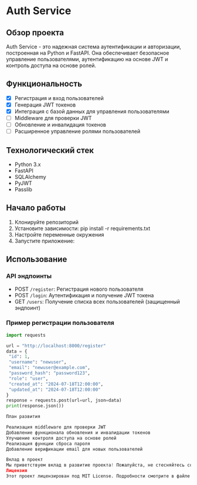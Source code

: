 # Auth Service

## Обзор проекта

Auth Service - это надежная система аутентификации и авторизации, построенная на Python и FastAPI. Она обеспечивает безопасное управление пользователями, аутентификацию на основе JWT и контроль доступа на основе ролей.

## Функциональность

- [x] Регистрация и вход пользователей
- [x] Генерация JWT токенов
- [x] Интеграция с базой данных для управления пользователями
- [ ] Middleware для проверки JWT
- [ ] Обновление и инвалидация токенов
- [ ] Расширенное управление ролями пользователей

## Технологический стек

- Python 3.x
- FastAPI
- SQLAlchemy
- PyJWT
- Passlib

## Начало работы

1. Клонируйте репозиторий
2. Установите зависимости: pip install -r requirements.txt
3. Настройте переменные окружения
4. Запустите приложение:
## Использование

### API эндпоинты

- POST `/register`: Регистрация нового пользователя
- POST `/login`: Аутентификация и получение JWT токена
- GET `/users`: Получение списка всех пользователей (защищенный эндпоинт)

### Пример регистрации пользователя

```python
import requests

url = "http://localhost:8000/register"
data = {
 "id": 1,
 "username": "newuser",
 "email": "newuser@example.com",
 "password_hash": "password123",
 "role": "user",
 "created_at": "2024-07-18T12:00:00",
 "updated_at": "2024-07-18T12:00:00"
}
response = requests.post(url=url, json=data)
print(response.json())

План развития

Реализация middleware для проверки JWT
Добавление функционала обновления и инвалидации токенов
Улучшение контроля доступа на основе ролей
Реализация функции сброса пароля
Добавление верификации email для новых пользователей

Вклад в проект
Мы приветствуем вклад в развитие проекта! Пожалуйста, не стесняйтесь создавать Pull Request'ы.
Лицензия
Этот проект лицензирован под MIT License. Подробности смотрите в файле LICENSE.
